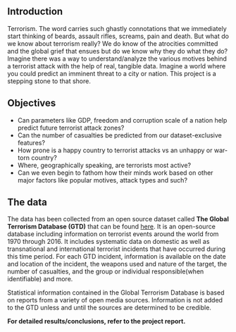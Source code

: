 ## Introduction
Terrorism. The word carries such ghastly connotations that we immediately start thinking of beards, assault rifles, screams, pain and death. But what do we know about terrorism really? We do know of the atrocities committed and the global grief that ensues but do we know why they do what they do? Imagine there was a way to understand/analyze the various motives behind a terrorist attack with the help of real, tangible data. Imagine a world where you could predict an imminent threat to a city or nation. This project is a stepping stone to that shore.

## Objectives
* Can parameters like GDP, freedom and corruption scale of a nation help predict future terrorist attack zones?
* Can the number of casualties be predicted from our dataset-exclusive features?
* How prone is a happy country to terrorist attacks vs an unhappy or war-torn country?
* Where, geographically speaking, are terrorists most active?
* Can we even begin to fathom how their minds work based on other major factors like popular motives, attack types and such?

## The data
The data has been collected from an open source dataset called **The Global Terrorism Database (GTD)** that can be found [here](https://www.kaggle.com/START-UMD/gtd). It is an open-source database including information on terrorist events around the world from 1970 through 2016. It includes systematic data on domestic as well as transnational and international terrorist incidents that have occurred during this time period. For each GTD incident, information is available on the date and location of the incident, the weapons used and nature of the target, the number of casualties, and the group or individual responsible(when identifiable) and more.

Statistical information contained in the Global Terrorism Database is based on reports from a variety of open media sources. Information is not added to the GTD unless and until the sources are determined to be credible.

**For detailed results/conclusions, refer to the project report.**
